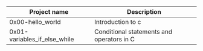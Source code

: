 
| Project name                      | Description                                |
|-----------------------------------|--------------------------------------------|
| 0x00-hello_world                  | Introduction to c                          |
| 0x01-variables_if_else_while      | Conditional statements and operators in C  |